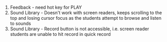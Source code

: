 1. Feedback - need hot key for PLAY
2. Sound Library - Doesn't work with screen readers, keeps scrolling to the top and losing cursor focus as the students attempt to browse and listen to sounds
3. Sound Library - Record button is not accessible, i.e. screen reader students are unable to hit record in quick record

